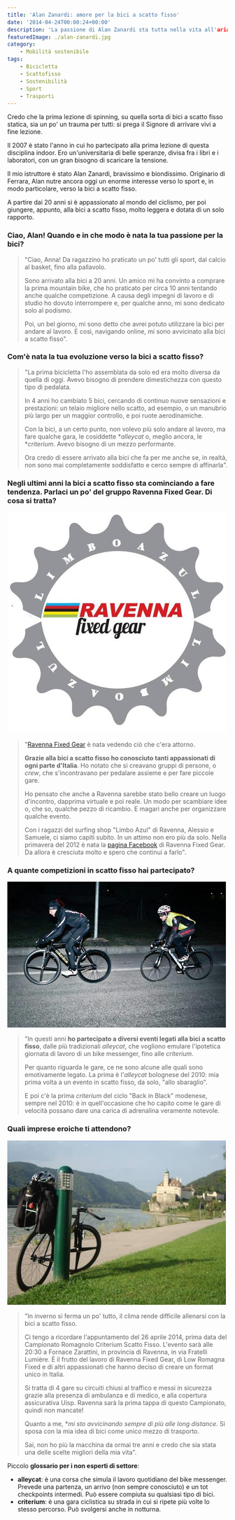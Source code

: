 ```yaml
---
title: 'Alan Zanardi: amore per la bici a scatto fisso'
date: '2014-04-24T00:00:24+00:00'
description: 'La passione di Alan Zanardi sta tutta nella vita all'aria aperta, nello sport e, soprattutto, nella bici a scatto fisso'
featuredImage: ./alan-zanardi.jpg
category:
    - Mobilità sostenibile
tags:
    - Bicicletta
    - Scattofisso
    - Sostenibilità
    - Sport
    - Trasporti
---
```


Credo che la prima lezione di spinning, su quella sorta di bici a scatto fisso statica, sia un po' un trauma per tutti: si prega il Signore di arrivare vivi a fine lezione.

Il 2007 è stato l'anno in cui ho partecipato alla prima lezione di questa disciplina indoor. Ero un'universitaria di belle speranze, divisa fra i libri e i laboratori, con un gran bisogno di scaricare la tensione.

Il mio istruttore è stato Alan Zanardi, bravissimo e biondissimo.
Originario di Ferrara, Alan nutre ancora oggi un enorme interesse verso lo sport e, in modo particolare, verso la bici a scatto fisso.

A partire dai 20 anni si è appassionato al mondo del ciclismo, per poi giungere, appunto, alla bici a scatto fisso, molto leggera e dotata di un solo rapporto.

### Ciao, Alan! Quando e in che modo è nata la tua passione per la bici?

> "Ciao, Anna! Da ragazzino ho praticato un po' tutti gli sport, dal calcio al basket, fino alla pallavolo.
>
> Sono arrivato alla bici a 20 anni. Un amico mi ha convinto a comprare la prima mountain bike, che ho praticato per circa 10 anni tentando anche qualche competizione. A causa degli impegni di lavoro e di studio ho dovuto interrompere e, per qualche anno, mi sono dedicato solo al podismo.
>
> Poi, un bel giorno, mi sono detto che avrei potuto utilizzare la bici per andare al lavoro. E così, navigando online, mi sono avvicinato alla bici a scatto fisso".

### Com'è nata la tua evoluzione verso la bici a scatto fisso?

> "La prima bicicletta l'ho assemblata da solo ed era molto diversa da quella di oggi. Avevo bisogno di prendere dimestichezza con questo tipo di pedalata.
>
> In 4 anni ho cambiato 5 bici, cercando di continuo nuove sensazioni e prestazioni: un telaio migliore nello scatto, ad esempio, o un manubrio più largo per un maggior controllo, e poi ruote aerodinamiche.
>
> Con la bici, a un certo punto, non volevo più solo andare al lavoro, ma fare qualche gara, le cosiddette \**alleycat* o, meglio ancora, le \**criterium*. Avevo bisogno di un mezzo performante.
>
> Ora credo di essere arrivato alla bici che fa per me anche se, in realtà, non sono mai completamente soddisfatto e cerco sempre di affinarla".

### Negli ultimi anni la bici a scatto fisso sta cominciando a fare tendenza. Parlaci un po' del gruppo Ravenna Fixed Gear. Di cosa si tratta?

![Il logo di Ravenna Fixed Gear](./logo-ravenna.jpg)

> "[Ravenna Fixed Gear](http://ravennafixedgear.blogspot.it) è nata vedendo ciò che c'era attorno.
>
> **Grazie alla bici a scatto fisso ho conosciuto tanti appassionati di ogni parte d'Italia**. Ho notato che si creavano gruppi di persone, o *crew*, che s'incontravano per pedalare assieme e per fare piccole gare.
>
> Ho pensato che anche a Ravenna sarebbe stato bello creare un luogo d'incontro, dapprima virtuale e poi reale. Un modo per scambiare idee o, che so, qualche pezzo di ricambio. E magari anche per organizzare qualche evento.
>
> Con i ragazzi del surfing shop "Limbo Azul" di Ravenna, Alessio e Samuele, ci siamo capiti subito. In un attimo non ero più da solo. Nella primavera del 2012 è nata la [pagina Facebook](https://www.facebook.com/ravenna.fixed.gear?ref=profile) di Ravenna Fixed Gear. Da allora è cresciuta molto e spero che continui a farlo".

### A quante competizioni in scatto fisso hai partecipato?

![Alan in modalità competitiva](./alan-in-gara.jpg)

> "In questi anni **ho partecipato a diversi eventi legati alla bici a scatto fisso**, dalle più tradizionali *alleycat*, che vogliono emulare l'ipotetica giornata di lavoro di un bike messenger, fino alle *criterium*.
>
> Per quanto riguarda le gare, ce ne sono alcune alle quali sono emotivamente legato. La prima è l'*alleycat* bolognese del 2010: mia prima volta a un evento in scatto fisso, da solo, "allo sbaraglio".
>
> E poi c'è la prima *criterium* del ciclo "Back in Black" modenese, sempre nel 2010: è in quell'occasione che ho capito come le gare di velocità possano dare una carica di adrenalina veramente notevole.

### Quali imprese eroiche ti attendono?

![La scelta di Alan: le gambe come unico carburante](./bici-sul-danubio.jpg)

> "In inverno si ferma un po' tutto, il clima rende difficile allenarsi con la bici a scatto fisso.
>
> Ci tengo a ricordare l'appuntamento del 26 aprile 2014, prima data del Campionato Romagnolo Criterium Scatto Fisso. L'evento sarà alle 20:30 a Fornace Zarattini, in provincia di Ravenna, in via Fratelli Lumière. È il frutto del lavoro di Ravenna Fixed Gear, di Low Romagna Fixed e di altri appassionati che hanno deciso di creare un format unico in Italia.
>
> Si tratta di 4 gare su circuiti chiusi al traffico e messi in sicurezza grazie alla presenza di ambulanza e di medico, e alla copertura assicurativa Uisp. Ravenna sarà la prima tappa di questo Campionato, quindi non mancate!
>
> Quanto a me, **mi sto avvicinando sempre di più alle *long distance**. Si sposa con la mia idea di bici come unico mezzo di trasporto.
>
> Sai, non ho più la macchina da ormai tre anni e credo che sia stata una delle scelte migliori della mia vita".

Piccolo **glossario per i non esperti di settore**:
- **alleycat**: è una corsa che simula il lavoro quotidiano del bike messenger. Prevede una partenza, un arrivo (non sempre conosciuto) e un tot checkpoints intermedi. Può essere compiuta su qualsiasi tipo di bici.
- **criterium**: è una gara ciclistica su strada in cui si ripete più volte lo stesso percorso. Può svolgersi anche in notturna.
